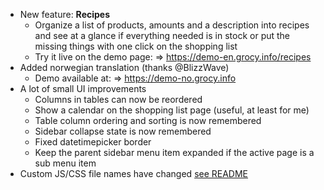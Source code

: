 - New feature: **Recipes**
  - Organize a list of products, amounts and a description into recipes and see at a glance if everything needed is in stock or put the missing things with one click on the shopping list
  - Try it live on the demo page: => https://demo-en.grocy.info/recipes
- Added norwegian translation (thanks @BlizzWave)
  - Demo available at: => https://demo-no.grocy.info
- A lot of small UI improvements
  - Columns in tables can now be reordered
  - Show a calendar on the shopping list page (useful, at least for me)
  - Table column ordering and sorting is now remembered
  - Sidebar collapse state is now remembered
  - Fixed datetimepicker border
  - Keep the parent sidebar menu item expanded if the active page is a sub menu item
- Custom JS/CSS file names have changed [see README](https://github.com/berrnd/grocy#adding-your-own-css-or-js-without-to-have-to-modify-the-application-itself)
